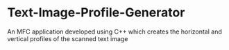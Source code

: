 # Text-Image-Profile-Generator
An MFC application developed using C++ which creates the horizontal and vertical profiles of the scanned text image
